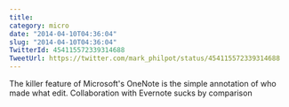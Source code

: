 ```yaml
---
title: 
category: micro
date: "2014-04-10T04:36:04"
slug: "2014-04-10T04:36:04"
TwitterId: 454115572339314688
TweetUrl: https://twitter.com/mark_philpot/status/454115572339314688
---
```


The killer feature of Microsoft's OneNote is the simple annotation of who made
what edit. Collaboration with Evernote sucks by comparison
